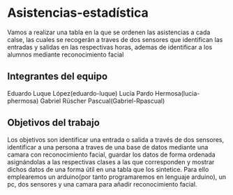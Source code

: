 # Asistencias-estadística

Vamos a realizar una tabla en la que se ordenen las asistencias a cada calse, las cuales se recogerán a traves de dos sensores que identifican las entradas y salidas en las respectivas horas, ademas de identificar a los alumnos mediante reconocimiento facial


## Integrantes del equipo

Eduardo Luque López(eduardo-luque)
Lucía Pardo Hermosa(lucia-phermosa)
Gabriel Rüscher Pascual(Gabriel-Rpascual)

## Objetivos del trabajo

Los objetivos son identificar una entrada o salida a través de dos sensores, identificar a una persona a traves de una base de datos mediante una camara con reconocimiento facial, guardar los datos de forma ordenada asignándolas a las respectivas clases a las que corresponden y mostrar dichos datos de una forma útil en una tabla que los sintetice.
Para ello emplearemos un arduino(por tanto programaremos en lenguaje arduino), un pc, dos sensores y una camara para añadir reconocimiento facial.
